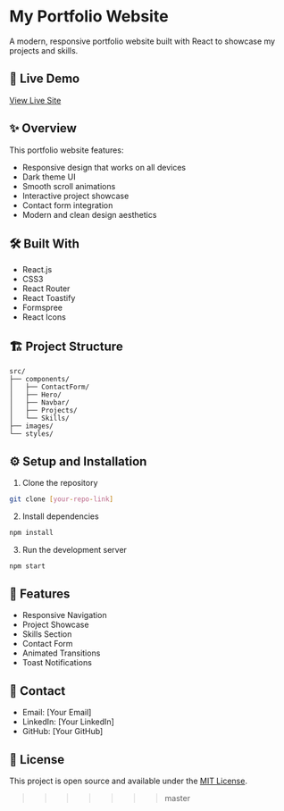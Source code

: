 


# My Portfolio Website

A modern, responsive portfolio website built with React to showcase my projects and skills.

## 🚀 Live Demo
[View Live Site](#) 

## ✨ Overview
This portfolio website features:
- Responsive design that works on all devices
- Dark theme UI
- Smooth scroll animations
- Interactive project showcase
- Contact form integration
- Modern and clean design aesthetics

## 🛠️ Built With
- React.js
- CSS3
- React Router
- React Toastify
- Formspree
- React Icons

## 🏗️ Project Structure
```
src/
├── components/
│   ├── ContactForm/
│   ├── Hero/
│   ├── Navbar/
│   ├── Projects/
│   └── Skills/
├── images/
└── styles/
```

## ⚙️ Setup and Installation
1. Clone the repository
```bash
git clone [your-repo-link]
```

2. Install dependencies
```bash
npm install
```

3. Run the development server
```bash
npm start
```

## 📝 Features
- Responsive Navigation
- Project Showcase
- Skills Section
- Contact Form
- Animated Transitions
- Toast Notifications

## 📱 Contact
- Email: [Your Email]
- LinkedIn: [Your LinkedIn]
- GitHub: [Your GitHub]

## 📄 License
This project is open source and available under the [MIT License](LICENSE).
>>>>>>> master
